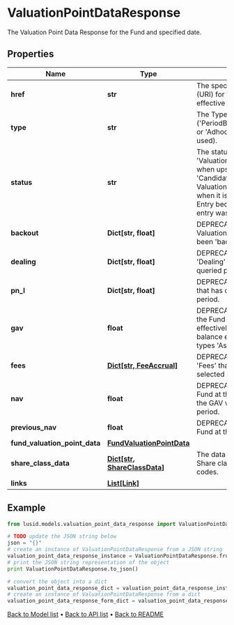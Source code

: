 # ValuationPointDataResponse

The Valuation Point Data Response for the Fund and specified date.

## Properties
Name | Type | Description | Notes
------------ | ------------- | ------------- | -------------
**href** | **str** | The specific Uniform Resource Identifier (URI) for this resource at the requested effective and asAt datetime. | [optional] 
**type** | **str** | The Type of the associated Diary Entry (&#39;PeriodBoundary&#39;,&#39;ValuationPoint&#39;,&#39;Other&#39; or &#39;Adhoc&#39; when a diary entry wasn&#39;t used). | 
**status** | **str** | The status of a Diary Entry of Type &#39;ValuationPoint&#39;. Defaults to &#39;Estimate&#39; when upserting a diary entry, moves to &#39;Candidate&#39; or &#39;Final&#39; when a ValuationPoint is accepted, and &#39;Final&#39; when it is finalised. The status of a Diary Entry becomes &#39;Unofficial&#39; when a diary entry wasn&#39;t used. | 
**backout** | **Dict[str, float]** | DEPRECATED. Bucket of detail for the Valuation Point, where data points have been &#39;backed out&#39;. | 
**dealing** | **Dict[str, float]** | DEPRECATED. Bucket of detail for any &#39;Dealing&#39; that has occured inside the queried period. | 
**pn_l** | **Dict[str, float]** | DEPRECATED. Bucket of detail for &#39;PnL&#39; that has occured inside the queried period. | 
**gav** | **float** | DEPRECATED. The Gross Asset Value of the Fund at the Period end. This is effectively a summation of all Trial balance entries linked to accounts of types &#39;Asset&#39; and &#39;Liabilities&#39;. | 
**fees** | [**Dict[str, FeeAccrual]**](FeeAccrual.md) | DEPRECATED. Bucket of detail for any &#39;Fees&#39; that have been charged in the selected period. | 
**nav** | **float** | DEPRECATED. The Net Asset Value of the Fund at the Period end. This represents the GAV with any fees applied in the period. | 
**previous_nav** | **float** | DEPRECATED. The Net Asset Value of the Fund at the End of the last Period. | 
**fund_valuation_point_data** | [**FundValuationPointData**](FundValuationPointData.md) |  | 
**share_class_data** | [**Dict[str, ShareClassData]**](ShareClassData.md) | The data for all share classes in fund. Share classes are identified by their short codes. | 
**links** | [**List[Link]**](Link.md) |  | [optional] 

## Example

```python
from lusid.models.valuation_point_data_response import ValuationPointDataResponse

# TODO update the JSON string below
json = "{}"
# create an instance of ValuationPointDataResponse from a JSON string
valuation_point_data_response_instance = ValuationPointDataResponse.from_json(json)
# print the JSON string representation of the object
print ValuationPointDataResponse.to_json()

# convert the object into a dict
valuation_point_data_response_dict = valuation_point_data_response_instance.to_dict()
# create an instance of ValuationPointDataResponse from a dict
valuation_point_data_response_form_dict = valuation_point_data_response.from_dict(valuation_point_data_response_dict)
```
[Back to Model list](../README.md#documentation-for-models) &#8226; [Back to API list](../README.md#documentation-for-api-endpoints) &#8226; [Back to README](../README.md)


